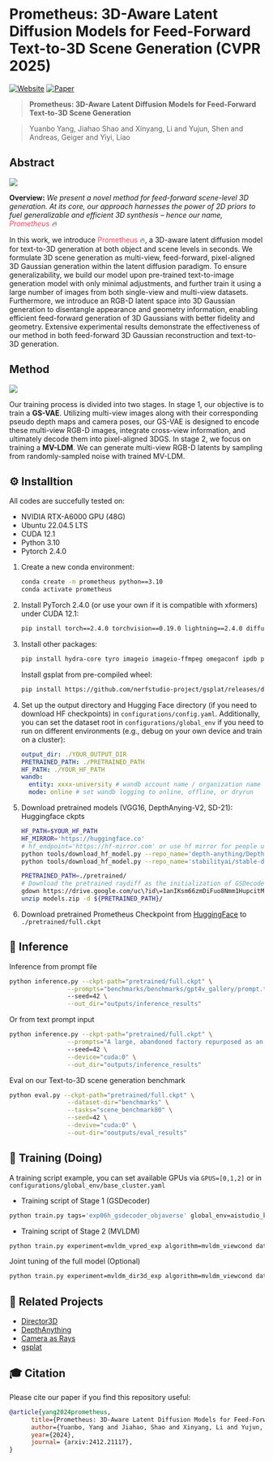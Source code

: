 # Prometheus: 3D-Aware Latent Diffusion Models for Feed-Forward Text-to-3D Scene Generation (CVPR 2025)

<!-- 
[Jiahao Shao*](https://jhaoshao.github.io/), Yuanbo Yang*, Hongyu Zhou, [Youmin Zhang](https://youmi-zym.github.io/),  [Yujun Shen](https://shenyujun.github.io/), [Vitor Guizilini](https://vitorguizilini.github.io/), [Yue Wang](https://yuewang.xyz/), [Matteo Poggi](https://mattpoggi.github.io/), [Yiyi Liao](https://yiyiliao.github.io/ ) -->

[![Website](https://img.shields.io/badge/🔥website-Prometheus-orange)](https://freemty.github.io/project-prometheus/) [![Paper](https://img.shields.io/badge/arXiv-PDF-b31b1b)](https://arxiv.org/pdf/2412.21117)

 <!-- [![Hugging Face Space](https://img.shields.io/badge/🤗%20Hugging%20Face-Space-yellow)](https://huggingface.co/spaces/jhshao/ChronoDepth)
[![Hugging Face Model](https://img.shields.io/badge/🤗%20Hugging%20Face-Model-green)](https://huggingface.co/jhshao/ChronoDepth-v1) -->

> **Prometheus: 3D-Aware Latent Diffusion Models for Feed-Forward Text-to-3D Scene Generation** <br>

> Yuanbo Yang, Jiahao Shao and Xinyang, Li and Yujun, Shen and Andreas, Geiger and Yiyi, Liao <br>

## Abstract

<img src="./docs/assets/teaser_p1.jpg"/>

**Overview:** *We present a novel method for feed-forward scene-level 3D generation. At its core, our approach harnesses the power of 2D priors to fuel generalizable and efficient 3D synthesis – hence our name, <font color=#ff455c>Prometheus </font>🔥*


In this work, we introduce  <font color=#ff455c>Prometheus </font>🔥, a 3D-aware latent diffusion model for text-to-3D generation at both object and scene levels in seconds. We formulate 3D scene generation as multi-view, feed-forward, pixel-aligned 3D Gaussian generation within the latent diffusion paradigm. To ensure generalizability, we build our model upon pre-trained text-to-image generation model with only minimal adjustments, and further train it using a large number of images from both single-view and multi-view datasets. Furthermore, we introduce an RGB-D latent space into 3D Gaussian generation to disentangle appearance and geometry information, enabling efficient feed-forward generation of 3D Gaussians with better fidelity and geometry. Extensive experimental results demonstrate the effectiveness of our method in both feed-forward 3D Gaussian reconstruction and text-to-3D generation.

## Method

<img src="./docs/assets/method.jpg"/>

 Our training process is divided into two stages. In stage 1, our objective is to train a **GS-VAE**. Utilizing multi-view images along with their corresponding pseudo depth maps and camera poses, our GS-VAE is designed to encode these multi-view RGB-D images, integrate cross-view information, and ultimately decode them into pixel-aligned 3DGS. In stage 2, we focus on training a **MV-LDM**. We can generate multi-view RGB-D latents by sampling from randomly-sampled noise with trained MV-LDM.



## ⚙️ Installtion

All codes are succefully tested on:

- NVIDIA RTX-A6000 GPU (48G)
- Ubuntu 22.04.5 LTS
- CUDA 12.1
- Python 3.10
- Pytorch 2.4.0

1. Create a new conda environment:
    ```bash
    conda create -n prometheus python==3.10
    conda activate prometheus
    ```

2. Install PyTorch 2.4.0 (or use your own if it is compatible with xformers) under CUDA 12.1:
    ```bash
    pip install torch==2.4.0 torchvision==0.19.0 lightning==2.4.0 diffusers==0.30.0 transformers==4.44.1 xformers==0.0.27.post2
    ```

3. Install other packages:
    ```bash
    pip install hydra-core tyro imageio imageio-ffmpeg omegaconf ipdb plyfile lmdb roma lpips timm einops colorama wandb peft opencv-python 
    ```
    Install gsplat from pre-compiled wheel:
    ```bash
    pip install https://github.com/nerfstudio-project/gsplat/releases/download/v1.4.0/gsplat-1.4.0%2Bpt24cu121-cp310-cp310-linux_x86_64.whl
    ```

4. Set up the output directory and Hugging Face directory (if you need to download HF checkpoints) in `configurations/config.yaml`. Additionally, you can set the dataset root in `configurations/global_env` if you need to run on different environments (e.g., debug on your own device and train on a cluster):
    ```yaml
    output_dir: ./YOUR_OUTPUT_DIR
    PRETRAINED_PATH: ./PRETRAINED_PATH
    HF_PATH: ./YOUR_HF_PATH
    wandb:
      entity: xxxx-university # wandb account name / organization name [fixme]
      mode: online # set wandb logging to online, offline, or dryrun
    ```

5. Download pretrained models (VGG16, DepthAnying-V2, SD-21):
    Huggingface ckpts
    ```bash
    HF_PATH=$YOUR_HF_PATH
    HF_MIRROR='https://huggingface.co'
    # hf_endpoint='https://hf-mirror.com' or use hf mirror for people under GFW 
    python tools/download_hf_model.py --repo_name='depth-anything/Depth-Anything-V2-Small-hf' --local_dir=${HF_PATH} --endpoint=${HF_MIRROR}
    python tools/download_hf_model.py --repo_name='stabilityai/stable-diffusion-2-1' --filename='v2-1_768-ema-pruned.ckpt' --local_dir=${HF_PATH} --endpoint=${HF_MIRROR}
    ```

    
    ```bash
    PRETRAINED_PATH=./pretrained/
    # Download the pretrained raydiff as the initialization of GSDecoder (Optional) or set in RayDiff: https://github.com/jasonyzhang/RayDiffusion
    gdown https://drive.google.com/uc\?id\=1anIKsm66zmDiFuo8Nmm1HupcitM6NY7e
    unzip models.zip -d ${PRETRAINED_PATH}/
    ```

6. Download pretrained Prometheus Checkpoint from [HuggingFace](https://huggingface.co/sumyyyyy/Prometheus_ckpt) to `./pretrained/full.ckpt`

## 🚀 Inference

Inference from prompt file

```bash
python inference.py --ckpt-path="pretrained/full.ckpt" \
                --prompts="benchmarks/benchmarks/gpt4v_gallery/prompt.txt" \ 
                --seed=42 \
                --out_dir="outputs/inference_results"
```

Or from text prompt input

```bash
python inference.py --ckpt-path="pretrained/full.ckpt" \
                --prompts="A large, abandoned factory repurposed as an urban exploration site, with large, empty spaces and rusting machinery." \ 
                --seed=42 \
                --device="cuda:0" \
                --out_dir="outputs/inference_results"
```

Eval on our Text-to-3D scene generation benchmark

```bash
python eval.py --ckpt-path="pretrained/full.ckpt" \
                --dataset-dir="benchmarks" \
                --tasks="scene_benchmark80" \
                --seed=42 \
                --devive="cuda:0" \
                --out-dir="ooutputs/eval_results"
```

## 🚗 Training (Doing)

A training script example, you can set available GPUs via `GPUS=[0,1,2]` or in `configurations/global_env/base_cluster.yaml`
- Training script of Stage 1 (GSDecoder) 
```bash
python train.py tags='exp06h_gsdecoder_objaverse' global_env=aistudio_k8s dataset=gsdecoder_dataset_full algorithm=gsdecoder_dit experiment=gsdecoder_exp experiment.training.batch_size=2 experiment.training.accumulate_grad_batches=2
```
- Training script of Stage 2 (MVLDM)
```bash
python train.py experiment=mvldm_vpred_exp algorithm=mvldm_viewcond dataset=mvldm_dataset experiment.image_size=256 experiment.training.batch_size=4 experiment.validation.batch_size=4 experiment.training.single_view_num=4 experiment.training.use_gsdecoder=true experiment.training.mvldm_path='' tags='exp12a_mvldm_vpredfull3d' global_env=aistudio_k8s experiment.training.accumulate_grad_batches=1
```
Joint tuning of the full model (Optional)
```bash
python train.py experiment=mvldm_dir3d_exp algorithm=mvldm_viewcond dataset=mvldm_dataset experiment.image_size=256 experiment.training.batch_size=2 experiment.validation.batch_size=2 experiment.training.rendering_batch_size=2 experiment.training.single_view_num=2 tags='exp12d_emanormfull' global_env=aistudio_k8s experiment.training.accumulate_grad_batches=1 experiment.training.learning_rate=2e-5 experiment.training.tune_decoder_only=false gsdecoder.network.use_ema_norm=true
```


## 📖 Related Projects

- [Director3D](https://github.com/imlixinyang/Director3D)
- [DepthAnything](https://github.com/DepthAnything/Depth-Anything-V2)
- [Camera as Rays](https://github.com/jasonyzhang/RayDiffusion)
- [gsplat](https://github.com/nerfstudio-project/gsplat)


## 🎓 Citation

Please cite our paper if you find this repository useful:

```bibtex
@article{yang2024prometheus,
      title={Prometheus: 3D-Aware Latent Diffusion Models for Feed-Forward Text-to-3D Scene Generation}, 
      author={Yuanbo, Yang and Jiahao, Shao and Xinyang, Li and Yujun, Shen and Andreas, Geiger and Yiyi, Liao},
      year={2024},
      journal= {arxiv:2412.21117},
}
```
